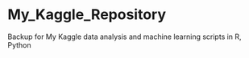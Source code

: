 # My_Kaggle_Repository
Backup for My Kaggle data analysis and machine learning scripts in R, Python

